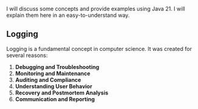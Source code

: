 I will discuss some concepts and provide examples using Java 21. I will explain them here in an easy-to-understand way.


## Logging 

Logging is a fundamental concept in computer science. It was created for several reasons:

1. **Debugging and Troubleshooting**
2. **Monitoring and Maintenance**
3. **Auditing and Compliance**
4. **Understanding User Behavior**
5. **Recovery and Postmortem Analysis**
6. **Communication and Reporting**

